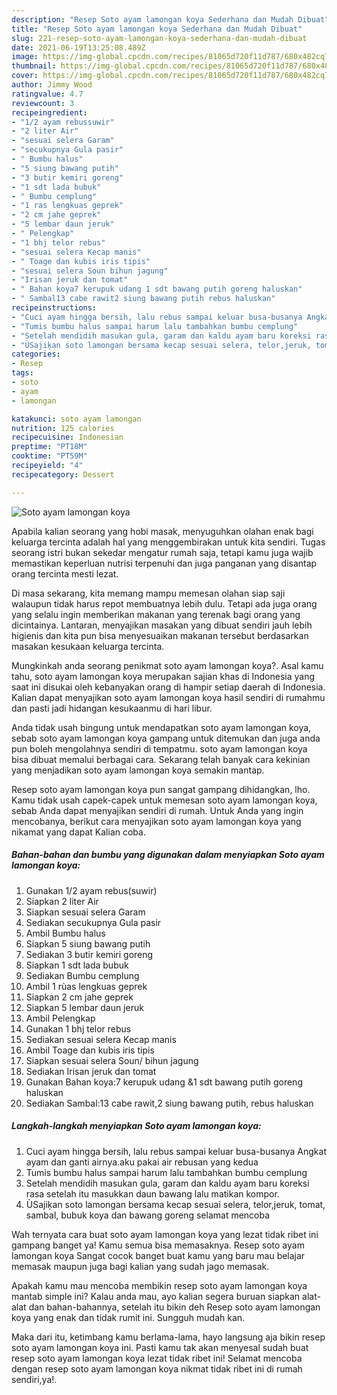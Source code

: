 ```yaml
---
description: "Resep Soto ayam lamongan koya Sederhana dan Mudah Dibuat"
title: "Resep Soto ayam lamongan koya Sederhana dan Mudah Dibuat"
slug: 221-resep-soto-ayam-lamongan-koya-sederhana-dan-mudah-dibuat
date: 2021-06-19T13:25:08.489Z
image: https://img-global.cpcdn.com/recipes/81065d720f11d787/680x482cq70/soto-ayam-lamongan-koya-foto-resep-utama.jpg
thumbnail: https://img-global.cpcdn.com/recipes/81065d720f11d787/680x482cq70/soto-ayam-lamongan-koya-foto-resep-utama.jpg
cover: https://img-global.cpcdn.com/recipes/81065d720f11d787/680x482cq70/soto-ayam-lamongan-koya-foto-resep-utama.jpg
author: Jimmy Wood
ratingvalue: 4.7
reviewcount: 3
recipeingredient:
- "1/2 ayam rebussuwir"
- "2 liter Air"
- "sesuai selera Garam"
- "secukupnya Gula pasir"
- " Bumbu halus"
- "5 siung bawang putih"
- "3 butir kemiri goreng"
- "1 sdt lada bubuk"
- " Bumbu cemplung"
- "1 ras lengkuas geprek"
- "2 cm jahe geprek"
- "5 lembar daun jeruk"
- " Pelengkap"
- "1 bhj telor rebus"
- "sesuai selera Kecap manis"
- " Toage dan kubis iris tipis"
- "sesuai selera Soun bihun jagung"
- "Irisan jeruk dan tomat"
- " Bahan koya7 kerupuk udang 1 sdt bawang putih goreng haluskan"
- " Sambal13 cabe rawit2 siung bawang putih rebus haluskan"
recipeinstructions:
- "Cuci ayam hingga bersih, lalu rebus sampai keluar busa-busanya Angkat ayam dan ganti airnya.aku pakai air rebusan yang kedua"
- "Tumis bumbu halus sampai harum lalu tambahkan bumbu cemplung"
- "Setelah mendidih masukan gula, garam dan kaldu ayam baru koreksi rasa setelah itu masukkan daun bawang lalu matikan kompor."
- "ÙSajiķan soto lamongan bersama kecap sesuai selera, telor,jeruk, tomat, sambal, bubuk koya dan bawang goreng selamat mencoba"
categories:
- Resep
tags:
- soto
- ayam
- lamongan

katakunci: soto ayam lamongan 
nutrition: 125 calories
recipecuisine: Indonesian
preptime: "PT18M"
cooktime: "PT59M"
recipeyield: "4"
recipecategory: Dessert

---
```



![Soto ayam lamongan koya](https://img-global.cpcdn.com/recipes/81065d720f11d787/680x482cq70/soto-ayam-lamongan-koya-foto-resep-utama.jpg)

Apabila kalian seorang yang hobi masak, menyuguhkan olahan enak bagi keluarga tercinta adalah hal yang menggembirakan untuk kita sendiri. Tugas seorang istri bukan sekedar mengatur rumah saja, tetapi kamu juga wajib memastikan keperluan nutrisi terpenuhi dan juga panganan yang disantap orang tercinta mesti lezat.

Di masa  sekarang, kita memang mampu memesan olahan siap saji walaupun tidak harus repot membuatnya lebih dulu. Tetapi ada juga orang yang selalu ingin memberikan makanan yang terenak bagi orang yang dicintainya. Lantaran, menyajikan masakan yang dibuat sendiri jauh lebih higienis dan kita pun bisa menyesuaikan makanan tersebut berdasarkan masakan kesukaan keluarga tercinta. 



Mungkinkah anda seorang penikmat soto ayam lamongan koya?. Asal kamu tahu, soto ayam lamongan koya merupakan sajian khas di Indonesia yang saat ini disukai oleh kebanyakan orang di hampir setiap daerah di Indonesia. Kalian dapat menyajikan soto ayam lamongan koya hasil sendiri di rumahmu dan pasti jadi hidangan kesukaanmu di hari libur.

Anda tidak usah bingung untuk mendapatkan soto ayam lamongan koya, sebab soto ayam lamongan koya gampang untuk ditemukan dan juga anda pun boleh mengolahnya sendiri di tempatmu. soto ayam lamongan koya bisa dibuat memalui berbagai cara. Sekarang telah banyak cara kekinian yang menjadikan soto ayam lamongan koya semakin mantap.

Resep soto ayam lamongan koya pun sangat gampang dihidangkan, lho. Kamu tidak usah capek-capek untuk memesan soto ayam lamongan koya, sebab Anda dapat menyajikan sendiri di rumah. Untuk Anda yang ingin mencobanya, berikut cara menyajikan soto ayam lamongan koya yang nikamat yang dapat Kalian coba.

<!--inarticleads1-->

##### Bahan-bahan dan bumbu yang digunakan dalam menyiapkan Soto ayam lamongan koya:

1. Gunakan 1/2 ayam rebus(suwir)
1. Siapkan 2 liter Air
1. Siapkan sesuai selera Garam
1. Sediakan secukupnya Gula pasir
1. Ambil  Bumbu halus
1. Siapkan 5 siung bawang putih
1. Sediakan 3 butir kemiri goreng
1. Siapkan 1 sdt lada bubuk
1. Sediakan  Bumbu cemplung
1. Ambil 1 rùas lengkuas geprek
1. Siapkan 2 cm jahe geprek
1. Siapkan 5 lembar daun jeruk
1. Ambil  Pelengkap
1. Gunakan 1 bhj telor rebus
1. Sediakan sesuai selera Kecap manis
1. Ambil  Toage dan kubis iris tipis
1. Siapkan sesuai selera Soun/ bihun jagung
1. Sediakan Irisan jeruk dan tomat
1. Gunakan  Bahan koya:7 kerupuk udang &amp;1 sdt bawang putih goreng haluskan
1. Sediakan  Sambal:13 cabe rawit,2 siung bawang putih, rebus haluskan




<!--inarticleads2-->

##### Langkah-langkah menyiapkan Soto ayam lamongan koya:

1. Cuci ayam hingga bersih, lalu rebus sampai keluar busa-busanya Angkat ayam dan ganti airnya.aku pakai air rebusan yang kedua
1. Tumis bumbu halus sampai harum lalu tambahkan bumbu cemplung
1. Setelah mendidih masukan gula, garam dan kaldu ayam baru koreksi rasa setelah itu masukkan daun bawang lalu matikan kompor.
1. ÙSajiķan soto lamongan bersama kecap sesuai selera, telor,jeruk, tomat, sambal, bubuk koya dan bawang goreng selamat mencoba




Wah ternyata cara buat soto ayam lamongan koya yang lezat tidak ribet ini gampang banget ya! Kamu semua bisa memasaknya. Resep soto ayam lamongan koya Sangat cocok banget buat kamu yang baru mau belajar memasak maupun juga bagi kalian yang sudah jago memasak.

Apakah kamu mau mencoba membikin resep soto ayam lamongan koya mantab simple ini? Kalau anda mau, ayo kalian segera buruan siapkan alat-alat dan bahan-bahannya, setelah itu bikin deh Resep soto ayam lamongan koya yang enak dan tidak rumit ini. Sungguh mudah kan. 

Maka dari itu, ketimbang kamu berlama-lama, hayo langsung aja bikin resep soto ayam lamongan koya ini. Pasti kamu tak akan menyesal sudah buat resep soto ayam lamongan koya lezat tidak ribet ini! Selamat mencoba dengan resep soto ayam lamongan koya nikmat tidak ribet ini di rumah sendiri,ya!.

